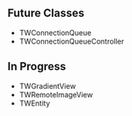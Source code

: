## Future Classes

* TWConnectionQueue
* TWConnectionQueueController

## In Progress

* TWGradientView
* TWRemoteImageView
* TWEntity
